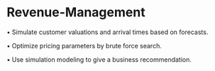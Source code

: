 # Revenue-Management
• Simulate customer valuations and arrival times based on forecasts. 

• Optimize pricing parameters by brute force search. 

• Use simulation modeling to give a business recommendation.
